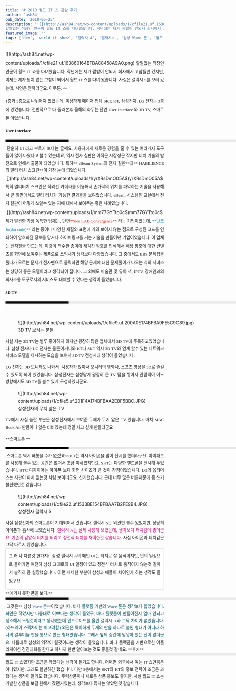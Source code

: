 ```yaml
---
title: '# 2010 월드 IT 쇼 관람 후기'
author: 'ash84'
pub_date: '2010-05-25'
description: '![](http://ash84.net/wp-content/uploads/1/cfile21.uf.163860164BFBAC8458A9A0.png)  
할일없는 직장인 안군이 월드 IT 쇼를 다녀왔습니다. 작년에는 제가 짬밥이 안되서 회사에서 고참들만 갔지만, 이제는 제가 원치 않는 고참이 되어서 월드 IT 쇼를 다녀 왔습니다. 사실은'
featured_image: ''
tags: ['dev', 'world it show', '갤럭시 A', '갤럭시s', '삼성 Wave 폰', '월드 IT 쇼', '코엑스']
---
```



<div style="TEXT-ALIGN: justify; LINE-HEIGHT: 2">![](http://ash84.net/wp-content/uploads/1/cfile21.uf.163860164BFBAC8458A9A0.png)  
<span style="FONT-SIZE: 10pt"><span style="FONT-FAMILY: Dotum">할일없는 직장인 안군이 월드 IT 쇼를 다녀왔습니다. 작년에는 제가 짬밥이 안되서 회사에서 고참들만 갔지만, 이제는 제가 원치 않는 고참이 되어서 월드 IT 쇼를 다녀 왔습니다. 사실은 갤럭시 S를 보러 갔는데, 시연은 안하더군요. 아무튼. ^^</span></span>

<span style="FONT-SIZE: 10pt"><span style="FONT-FAMILY: Dotum">1층과 3층으로 나뉘어져 있었는데, 이상하게 메이저 업체 SKT, KT, 삼성전자, LG 전자는 3층에 있었습니다. 전반적으로 다 둘러본후 올해의 화두는 단연 User Interface 와 3D TV, 스마트 폰 이었습니다. </span></span>

<span style="FONT-SIZE: 10pt"><span style="FONT-FAMILY: Dotum">**User Interface**</span></span>

<div>  
<div style="BORDER-LEFT: #000000 200px solid; PADDING-BOTTOM: 3px; BACKGROUND-COLOR: #e8e8e8; PADDING-LEFT: 6px; WIDTH: 690px; PADDING-RIGHT: 6px; FONT: bold 1pt/1 나눔고딕, Sans-serif; MARGIN-BOTTOM: 10px; HEIGHT: 1px; COLOR: #fff; PADDING-TOP: 3px"><span style="FONT-SIZE: 11pt"><span style="FONT-SIZE: 10pt"><span style="FONT-SIZE: 11pt"><span style="FONT-SIZE: 10pt"><span style="FONT-SIZE: 10pt"><span style="FONT-FAMILY: Batang"><span style="FONT-SIZE: 11pt"><span style="FONT-SIZE: 1pt"></span></span></span></span></span></span></span></span></div>  
<div style="LINE-HEIGHT: 1.7"><span style="FONT-FAMILY: Dotum"><font color="#474747">﻿</font><span style="FONT-SIZE: 10pt"><font color="#474747">﻿</font><span style="FONT-FAMILY: Dotum"><font color="#474747">﻿</font><span style="FONT-SIZE: 10pt"><font color="#474747">﻿ </font></span></span></span></span>  
<span style="FONT-SIZE: 10pt"><span style="FONT-FAMILY: Dotum">단순히 UI 라고 부르기 보다는 글쎄요, 사용자에게 새로운 경험을 줄 수 있는 여러가지 도구들이 많이 다왔다고 볼수 있는데요, 역시 전자 칠판은 아직은 시장성은 작지만 터치 기술의 발전으로 인해서 출품이 되었습니다. 특히** eBeam System의 전자 칠판**과** HABILIENCE의 멀티 터치 스크린**이 가장 눈에 띄었습니다. </span></span>  
</div></div>  
<center>  
[](http://ash84.net/wp-content/uploads/1/yrXRsDmO05A$)yrXRsDmO05A$  
</center>  
<span style="FONT-SIZE: 10pt"><span style="FONT-FAMILY: Dotum">특히 멀티터치 스크린은 적외선 카메라를 이용해서 손가락의 위치를 파악하는 기술을 사용해서 큰 화면에서도 멀티 터치가 가능한 결과물을 보여줬습니다. eBeam 시스템은 교실에서 전자 칠판이 어떻게 쓰일수 있는 지에 대해서 보여주는 좋은 사례였습니다. </span></span><center>[](http://ash84.net/wp-content/uploads/1/mm77GYTto0c$)mm77GYTto0c$  
</center>  
<span style="FONT-SIZE: 10pt"><span style="FONT-FAMILY: Dotum">제가 발견한 가장 독특한 업체는, 단연<font color="#e31600">**neo LAB Convergence**</font> 라는 기업이었는데, <font color="#0686a8">**닷코드(dot code)**</font> 라는 종이나 다양한 재질의 표면에 거의 보이지 않는 점으로 구성된 코드를 인쇄하여 암호화된 정보를 담거나 하이퍼링크를 거는 기술을 만들어낸 기업이었습니다. </span></span><span style="FONT-SIZE: 10pt"><span style="FONT-FAMILY: Dotum">이 업체는 전자펜을 만드는데, 이것이 특수한 종이에 새겨진 암호를 인식해서 해당 암호에 대한 컨텐츠를 화면에 보여주는 제품으로 쓰임새가 생각보다 다양했습니다. 그 중에서도 EBS 문제집을 풀다가 모르는 문제가 전자펜으로 클릭하면 해당 문제에 대한 문제풀이가 나오는 식의 서비스는 상당히 좋은 모델이라고 생각되어 집니다. </span></span><span style="FONT-SIZE: 10pt"><span style="FONT-FAMILY: Dotum">그 외에도 미술관 및 유아 책, IPTV, 장애인과의 의사소통 도구로서의 서비스도 대체할 수 있다는 생각이 들었습니다. </span></span>

<span style="FONT-SIZE: 10pt"><span style="FONT-FAMILY: Dotum">**3D TV**</span></span>

<div>  
<div style="BORDER-LEFT: #000000 200px solid; PADDING-BOTTOM: 3px; BACKGROUND-COLOR: #e8e8e8; PADDING-LEFT: 6px; WIDTH: 690px; PADDING-RIGHT: 6px; FONT: bold 1pt/1 나눔고딕, Sans-serif; MARGIN-BOTTOM: 10px; HEIGHT: 1px; COLOR: #fff; PADDING-TOP: 3px"><span style="FONT-SIZE: 11pt"><span style="FONT-SIZE: 10pt"><span style="FONT-SIZE: 11pt"><span style="FONT-SIZE: 10pt"><span style="FONT-SIZE: 10pt"><span style="FONT-FAMILY: Batang"><span style="FONT-SIZE: 11pt"><span style="FONT-SIZE: 1pt"></span></span></span></span></span></span></span></span></div>  
<div style="LINE-HEIGHT: 1.7"><span style="FONT-FAMILY: Dotum"><font color="#474747">﻿</font><span style="FONT-SIZE: 10pt"><font color="#474747">﻿</font><span style="FONT-FAMILY: Dotum"><font color="#474747">﻿</font><span style="FONT-SIZE: 10pt"><font color="#474747">﻿ </font></span></span></span></span>  
<figure class="wp-caption aligncenter" style="width: 605px">![](http://ash84.net/wp-content/uploads/1/cfile9.uf.200A0E174BFBA9FE5C9C89.jpg)<figcaption class="wp-caption-text">3D TV 보시는 분들</figcaption></figure><span style="FONT-SIZE: 10pt"><span style="FONT-FAMILY: Dotum">사실 저는 3D TV는 별루 좋아하지 않지만 굉장히 많은 업체에서 3D TV에 주목하고있었습니다. 삼성 전자나 LG 전자는 물론이거니와 KT나 SKT 역시 3D TV와 연계 할수 있는 네트워크 서비스 모델을 제시하는 모습을 보여서 3D TV 전성시대 생각이 들었습니다.</span></span>

<span style="FONT-SIZE: 10pt"><span style="FONT-FAMILY: Dotum">LG 전자는 3D 모니터도 나와서  사용자가 앉아서 모니터의 영화나, 스포츠 영상을 3D로 즐길수 있도록 되어 있었습니다. 삼성전자는 삼성답게 굉장히 큰 TV 탑을 쌓아서 관람객이 어느 방향에서도 3D TV를 볼수 있게 구성하였더군요. </span></span>

<figure class="wp-caption aligncenter" style="width: 480px">![](http://ash84.net/wp-content/uploads/1/cfile5.uf.201F4A174BFBAA2E8F5BBC.JPG)<figcaption class="wp-caption-text">삼성전자의 무지 얇은 TV</figcaption></figure>  
<span style="FONT-SIZE: 10pt"><span style="FONT-FAMILY: Dotum">TV에서 사실 놀란 부분은 삼성전자에서 보여준 두께가 무지 얇은 TV 였습니다. 마치 MAC Book Air 만큼이나 얇은 티비였는데 정말 사고 싶게 만들더군요</span></span>

<span style="FONT-SIZE: 10pt"><span style="FONT-FAMILY: Dotum">**스마트폰 **</span></span><span style="FONT-SIZE: 10pt"><span style="FONT-FAMILY: Dotum"> </span></span>

</div></div>  
<div>  
<div style="BORDER-LEFT: #000000 200px solid; PADDING-BOTTOM: 3px; BACKGROUND-COLOR: #e8e8e8; PADDING-LEFT: 6px; WIDTH: 690px; PADDING-RIGHT: 6px; FONT: bold 1pt/1 나눔고딕, Sans-serif; MARGIN-BOTTOM: 10px; HEIGHT: 1px; COLOR: #fff; PADDING-TOP: 3px"><span style="FONT-SIZE: 11pt"><span style="FONT-SIZE: 10pt"><span style="FONT-SIZE: 11pt"><span style="FONT-SIZE: 10pt"><span style="FONT-SIZE: 10pt"><span style="FONT-FAMILY: Batang"><span style="FONT-SIZE: 11pt"><span style="FONT-SIZE: 1pt"></span></span></span></span></span></span></span></span></div>  
<div style="LINE-HEIGHT: 1.7"><span style="FONT-FAMILY: Dotum"><font color="#474747">﻿</font><span style="FONT-SIZE: 10pt"><font color="#474747">﻿</font><span style="FONT-FAMILY: Dotum"><font color="#474747">﻿</font><span style="FONT-SIZE: 10pt"><font color="#474747">﻿ </font></span></span></span></span>  
<span style="FONT-SIZE: 10pt"><span style="FONT-FAMILY: Dotum">스마트폰 역시 빼놓을 수가 없겠죠^^ KT는 역시 아이폰을 많이 전시를 했더라구요. 아이패드를 사용해 볼수 있는 공간은 없어서 조금 아쉬웠지만요. SKT는 다양한 핸드폰을 전시해 두었습니다. HTC 디자이어는 아이폰 보다 화면 사이즈가 큰 것이 장점이었습니다. LG의 옵티머스는 자판이 마치 없는것 처럼 보이더군요. 신기했습니다. 근데 너무 많은 버튼때문에 좀 쓰기 불편했던것 같습니다. </span></span><figure class="wp-caption aligncenter" style="width: 480px">![](http://ash84.net/wp-content/uploads/1/cfile22.uf.1533BE154BFBAA7B2FE9B4.JPG)<figcaption class="wp-caption-text">삼성전자 갤럭시 S</figcaption></figure><span style="FONT-SIZE: 10pt"><span style="FONT-FAMILY: Dotum">사실 삼성전자의 스마트폰이 기대되어서 갔습니다. 갤럭시 S는 외관만 볼수 있었지만, 상당히 아이폰과 흡사해 보였습니다.<font color="#c8056a"> 갤럭시 A는 실제 사용해 보았는데, 생각보다 터치감이 좋더군요. 기존의 감압식 터치를 버리고 정전식 터치를 채택한것 같습니다. </font>사실 아이폰과 터치감은 그닥 다르지 않았습니다.</span></span>

</div></div><span style="FONT-SIZE: 10pt"><span style="FONT-FAMILY: Dotum">  
<div class="txc-textbox" style="BORDER-BOTTOM: #cbcbcb 1px solid; BORDER-LEFT: #cbcbcb 1px solid; PADDING-BOTTOM: 10px; BACKGROUND-COLOR: #ffffff; PADDING-LEFT: 10px; PADDING-RIGHT: 10px; BORDER-TOP: #cbcbcb 1px solid; BORDER-RIGHT: #cbcbcb 1px solid; PADDING-TOP: 10px"><span style="FONT-SIZE: 10pt"><span style="FONT-FAMILY: Dotum">그.러.나 다른것 한가지!! 삼성 갤럭시 A의 메인 UI는 터치로 잘 움직이지만, 안의 일정으로 들어가면 여전히 삼성 그대로의 UI 일정이 있고 정전식 터치로 움직이지 않는것 같아서 솔직히 좀 실망했습니다. 이런 세세한 부분이 삼성과 애플이 차이인가 하는 생각도 들었구요. </span></span>  
</div></span></span>  
<span style="FONT-SIZE: 10pt"><span style="FONT-FAMILY: Dotum">**애기치 못한 폰을 보다.**</span></span><div>  
<div style="BORDER-LEFT: #000000 200px solid; PADDING-BOTTOM: 3px; BACKGROUND-COLOR: #e8e8e8; PADDING-LEFT: 6px; WIDTH: 690px; PADDING-RIGHT: 6px; FONT: bold 1pt/1 나눔고딕, Sans-serif; MARGIN-BOTTOM: 10px; HEIGHT: 1px; COLOR: #fff; PADDING-TOP: 3px"><span style="FONT-SIZE: 11pt"><span style="FONT-SIZE: 10pt"><span style="FONT-SIZE: 11pt"><span style="FONT-SIZE: 10pt"><span style="FONT-SIZE: 10pt"><span style="FONT-FAMILY: Batang"><span style="FONT-SIZE: 11pt"><span style="FONT-SIZE: 1pt"></span></span></span></span></span></span></span></span></div>  
<div style="LINE-HEIGHT: 1.7"><span style="FONT-FAMILY: Dotum"><font color="#474747">﻿</font><span style="FONT-SIZE: 10pt"><font color="#474747">﻿</font><span style="FONT-FAMILY: Dotum"><font color="#474747">﻿</font><span style="FONT-SIZE: 10pt"><font color="#474747">﻿  
</font></span></span></span></span><span style="FONT-SIZE: 10pt"><span style="FONT-FAMILY: Dotum">그것은** 삼성 <font color="#5c7fb0">Wave 폰</font>**이었습니다.<font color="#004c5f"> 바다 플랫폼 기반의 Wave 폰은 생각보다 얇았습니다.화면은 작았지만 나름대로 이쁘다는 생각이 들었구, 바다 플랫폼이 만들어진지 얼마 안되고 생소해서 느릴것이라고 생각했는데 안드로이드를 올린 갤럭시 A와 그닥 차이가 없었습니다.(하드웨어 스펙차이는 미고려함) 외관은 특이하게 두개의 판을 하나로 붙인 형태가 아니라 하나의 알루미늄 판을 통으로 만든 형태였습니다. 그래서 옆의 중간에 맞닿아 있는 선이 없더군요.</font> 나름대로 삼성의 역작이 될것이라는 생각이 들었습니다. 바다 플랫폼을 기반으로한 어플리케이션 경진대회를 한다고 하니까 한번 알아보는 것도 좋을것 같네요. </span></span><font face="돋움" size="2">**후기**</font></div></div>  
<div>  
<div style="BORDER-LEFT: #000000 200px solid; PADDING-BOTTOM: 3px; BACKGROUND-COLOR: #e8e8e8; PADDING-LEFT: 6px; WIDTH: 690px; PADDING-RIGHT: 6px; FONT: bold 1pt/1 나눔고딕, Sans-serif; MARGIN-BOTTOM: 10px; HEIGHT: 1px; COLOR: #fff; PADDING-TOP: 3px"><span style="FONT-SIZE: 11pt"><span style="FONT-SIZE: 10pt"><span style="FONT-SIZE: 11pt"><span style="FONT-SIZE: 10pt"><span style="FONT-SIZE: 10pt"><span style="FONT-FAMILY: Batang"><span style="FONT-SIZE: 11pt"><span style="FONT-SIZE: 1pt"></span></span></span></span></span></span></span></span></div>  
<div style="LINE-HEIGHT: 1.7"><span style="FONT-FAMILY: Dotum"><font color="#474747">﻿</font><span style="FONT-SIZE: 10pt"><font color="#474747">﻿</font><span style="FONT-FAMILY: Dotum"><font color="#474747">﻿</font><span style="FONT-SIZE: 10pt"><font color="#474747">﻿</font></span></span></span></span><span style="FONT-SIZE: 10pt"><span style="FONT-FAMILY: Dotum">월드 IT 쇼였지만 조금은 작았다는 생각이 들기도 합니다. 어쩌면 외국에서 여는 IT 쇼만큼은 아니였지만, 그래도 볼만하긴 했습니다. 다만 3층에서는 SKT와 KT의 홍보 전략이 조금은 과했다는 생각이 들기도 했습니다. 주력상품이나 새로운 상품 홍보도 좋지만, 사실 월드 IT 쇼는 기발한 상품을 보길 원해서 갔던거였는데, 생각보다 많지는 않았던것 같습니다. </span></span></div></div></div>

